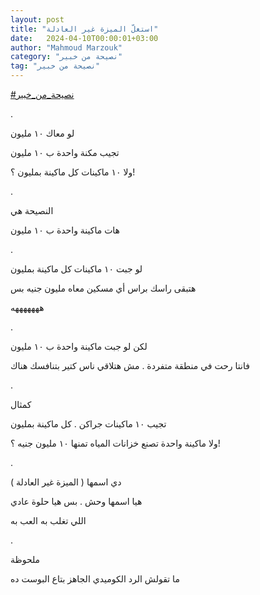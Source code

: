 ```yaml
---
layout: post
title: "استغلّ الميزة غير العادلة"
date:   2024-04-10T00:00:01+03:00
author: "Mahmoud Marzouk"
category: "نصيحة من خبير"
tag: "نصيحة من خبير"
---
```



[<u>\#نصيحة\_من\_خبير</u>](https://www.facebook.com/hashtag/%D9%86%D8%B5%D9%8A%D8%AD%D8%A9_%D9%85%D9%86_%D8%AE%D8%A8%D9%8A%D8%B1?__eep__=6&__cft__%5b0%5d=AZUIS34QWdRkj3OUQt18MFEDIQDu6tkRLV4OOoEXc6ebEjtTd6ZE9TyUrs3mkM8dMpJQV60oLX82H1jHFgNdYgiYDRKrOW_hQoHqt_hazZhsSvUAtCWrp98ZvJ8aKMOR7FBXCT9EhQHGRkrf7AuMKX-IGXz-qMrVB7nQNU6ei6I0vg&__tn__=*NK-R)

.

لو معاك ١٠ مليون

تجيب مكنة واحدة ب ١٠ مليون

ولا ١٠ ماكينات كل ماكينة بمليون ؟!

.

النصيحة هي

هات ماكينة واحدة ب ١٠ مليون

.

لو جبت ١٠ ماكينات كل ماكينة بمليون

هتبقى راسك براس أي مسكين معاه مليون جنيه بس

هههههههه

.

لكن لو جبت ماكينة واحدة ب ١٠ مليون

فانتا رحت في منطقة متفردة . مش هتلاقي ناس كتير بتنافسك
هناك

.

كمثال

تجيب ١٠ ماكينات جراكن . كل ماكينة بمليون

ولا ماكينة واحدة تصنع خزانات المياه تمنها ١٠ مليون جنيه
؟!

.

دي اسمها ( الميزة غير العادلة )

هيا اسمها وحش . بس هيا حلوة عادي

اللي تغلب به العب به

.

ملحوظة

ما تقولش الرد الكوميدي الجاهز بتاع البوست ده
